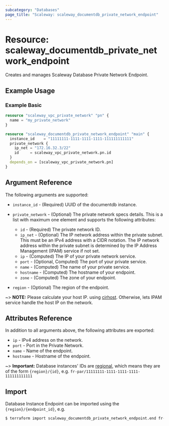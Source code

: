 ```yaml
---
subcategory: "Databases"
page_title: "Scaleway: scaleway_documentdb_private_network_endpoint"
---
```


# Resource: scaleway_documentdb_private_network_endpoint

Creates and manages Scaleway Database Private Network Endpoint.

## Example Usage

### Example Basic

```terraform
resource "scaleway_vpc_private_network" "pn" {
  name = "my_private_network"
}

resource "scaleway_documentdb_private_network_endpoint" "main" {
  instance_id    = "11111111-1111-1111-1111-111111111111"
  private_network {
    ip_net = "172.16.32.3/22"
    id     = scaleway_vpc_private_network.pn.id
  }
  depends_on = [scaleway_vpc_private_network.pn]
}
```

## Argument Reference

The following arguments are supported:

- `instance_id` - (Required) UUID of the documentdb instance.

- `private_network` - (Optional) The private network specs details. This is a list with maximum one element and supports the following attributes:
    - `id` - (Required) The private network ID.
    - `ip_net` - (Optional) The IP network address within the private subnet. This must be an IPv4 address with a CIDR notation. The IP network address within the private subnet is determined by the IP Address Management (IPAM) service if not set.
    - `ip` - (Computed) The IP of your private network service.
    - `port` - (Optional, Computed) The port of your private service.
    - `name` - (Computed) The name of your private service.
    - `hostname` - (Computed) The hostname of your endpoint.
    - `zone` - (Computed) The zone of your endpoint.

- `region` - (Optional) The region of the endpoint.


~> **NOTE:** Please calculate your host IP.
using [cirhost](https://developer.hashicorp.com/terraform/language/functions/cidrhost). Otherwise, lets IPAM service
handle the host IP on the network.

## Attributes Reference

In addition to all arguments above, the following attributes are exported:

- `ip` - IPv4 address on the network.
- `port` - Port in the Private Network.
- `name` - Name of the endpoint.
- `hostname` - Hostname of the endpoint.


~> **Important:** Database instances' IDs are [regional](../guides/regions_and_zones.md#resource-ids), which means they
are of the form `{region}/{id}`, e.g. `fr-par/11111111-1111-1111-1111-111111111111`

## Import

Database Instance Endpoint can be imported using the `{region}/{endpoint_id}`, e.g.

```bash
$ terraform import scaleway_documentdb_private_network_endpoint.end fr-par/11111111-1111-1111-1111-111111111111
```
